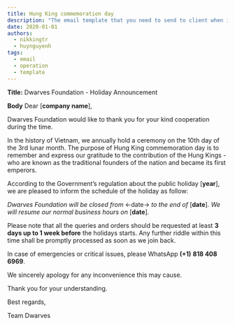 ```yaml
---
title: Hung King commemoration day
description: "The email template that you need to send to client when it's near holiday to announce about the absence."
date: 2020-01-01
authors:
  - nikkingtr
  - huynguyenh
tags:
  - email
  - operation
  - template
---
```


**Title:** Dwarves Foundation - Holiday Announcement

**Body**
Dear [**company name**],

Dwarves Foundation would like to thank you for your kind cooperation during the time.

In the history of Vietnam, we annually hold a ceremony on the 10th day of the 3rd lunar month. The purpose of Hung King commemoration day is to remember and express our gratitude to the contribution of the Hung Kings - who are known as the traditional founders of the nation and became its first emperors.

According to the Government’s regulation about the public holiday [**year**], we are pleased to inform the schedule of the holiday as follow:

_Dwarves Foundation will be closed from_ <-date-> _to the end of_ [**date**]_. We will resume our normal business hours on_ [**date**]_._

Please note that all the queries and orders should be requested at least **3 days up to 1 week before** the holidays starts. Any further riddle within this time shall be promptly processed as soon as we join back.

In case of emergencies or critical issues, please WhatsApp **(+1)** **818 408 6969**.

We sincerely apology for any inconvenience this may cause.

Thank you for your understanding.

Best regards,

Team Dwarves
